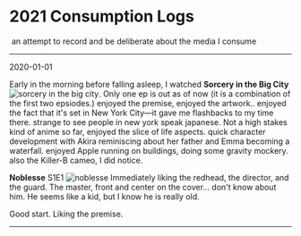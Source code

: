 # 2021 Consumption Logs

​	an attempt to record and be deliberate about the media I consume

---

2020-01-01

Early in the morning before falling asleep, I watched **Sorcery in the Big City** ![sorcery in the big city](https://www.anime-planet.com/images/anime/covers/sorcery-in-the-big-city-9373.jpg?t=1512127747). Only one ep is out as of now (it is a combination of the first two epsiodes.) enjoyed the premise, enjoyed the artwork.. enjoyed the fact that it's set in New York City&mdash;it gave me flashbacks to my time there. strange to see people in new york speak japanese.  Not a high stakes kind of anime so far, enjoyed the slice of life aspects. quick character development with Akira reminiscing about her father and Emma becoming a waterfall. enjoyed Apple running on buildings, doing some gravity mockery. also the Killer-B cameo, I did notice.

**Noblesse** S1E1 ![noblesse](https://external-content.duckduckgo.com/iu/?u=https%3A%2F%2Fimage.tmdb.org%2Ft%2Fp%2Fw300%2FtnIfTMaig2FmsOSL5wEH3rYofJN.jpg&f=1&nofb=1) Immediately liking the redhead, the director, and the guard. The master, front and center on the cover... don't know about him. He seems like a kid, but I know he is really old.

Good start. Liking the premise.

---



